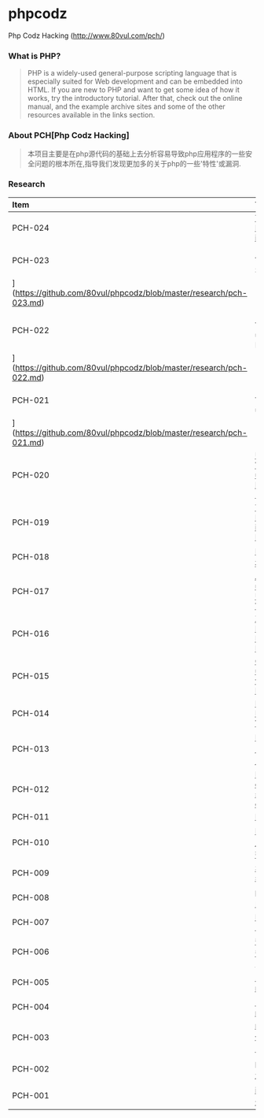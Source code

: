 # phpcodz
Php Codz Hacking (http://www.80vul.com/pch/)

### What is PHP?
> PHP is a widely-used general-purpose scripting language that is especially suited for Web development and can be embedded into HTML. If you are new to PHP and want to get some idea of how it works, try the introductory tutorial. After that, check out the online manual, and the example archive sites and some of the other resources available in the links section.

### About PCH[Php Codz Hacking]
> 本项目主要是在php源代码的基础上去分析容易导致php应用程序的一些安全问题的根本所在,指导我们发现更加多的关于php的一些'特性'或漏洞.

### Research
| Item      |    Title |
| :-------- | :--------|
| PCH-024   | [Type Confusion Infoleak Vulnerabilities in SoapClient](https://github.com/80vul/phpcodz/blob/master/research/pch-024.md) |
| PCH-023   | [Type Confusion Vulnerability in SoapClient
](https://github.com/80vul/phpcodz/blob/master/research/pch-023.md) |
| PCH-022   | [Use After Free Vulnerability in unserialize() with DateInterval
](https://github.com/80vul/phpcodz/blob/master/research/pch-022.md) |
| PCH-021   | [Use After Free Vulnerability in unserialize()
](https://github.com/80vul/phpcodz/blob/master/research/pch-021.md) |
| PCH-020   | [Use After Free Vulnerability in unserialize() with DateTime* [CVE-2015-0273]](https://github.com/80vul/phpcodz/blob/master/research/pch-020.md) |
| PCH-019   | [Type Confusion Infoleak Vulnerability in unserialize() with DateTimeZone](https://github.com/80vul/phpcodz/blob/master/research/pch-019.md) |
| PCH-018   | [PHP 脚本多字节字符解析模式带来的安全隐患](https://github.com/80vul/phpcodz/blob/master/research/pch-018.md) |
| PCH-017   | [About PHP's unserialize() Function Use-After-Free Vulnerability](https://github.com/80vul/phpcodz/blob/master/research/pch-017.md) |
| PCH-016   | [XSS via Error Reporting Notices in HHVM's unserialize() Function](https://github.com/80vul/phpcodz/blob/master/research/pch-016.md) |
| PCH-015   | [Code Injection Vul via unserialize() & var_export() Function...](https://github.com/80vul/phpcodz/blob/master/research/pch-015.md) |
| PCH-014   | [PHP WDDX Serializier Data Injection Vulnerability](https://github.com/80vul/phpcodz/blob/master/research/pch-014.md)	 |
| PCH-013   | [PHP Session 序列化及反序列化处理器设置使用不当带来的安全隐患](https://github.com/80vul/phpcodz/blob/master/research/pch-013.md) |
| PCH-012   | [New feature of double-quoted string's complex-curly syntax](https://github.com/80vul/phpcodz/blob/master/research/pch-012.md) |
| PCH-011   | [Destructor in PHP](https://github.com/80vul/phpcodz/blob/master/research/pch-011.md) |
| PCH-010   | [PHP string序列化与反序列化语法解析不一致带来的安全隐患](https://github.com/80vul/phpcodz/blob/master/research/pch-010.md)	 |
| PCH-009   | [Security risk of php string offset](https://github.com/80vul/phpcodz/blob/master/research/pch-009.md) |
| PCH-008   | [parse_str的变量初始化问题](https://github.com/80vul/phpcodz/blob/master/research/pch-008.md) |
| PCH-007   | [New Includes Function -- spl_autoload()](https://github.com/80vul/phpcodz/blob/master/research/pch-007.md) |
| PCH-006   | [安全模式下exec等函数安全隐患[updata:2009-6-19]](https://github.com/80vul/phpcodz/blob/master/research/pch-006.md) |
| PCH-005   | [当magic_quotes_gpc=off](https://github.com/80vul/phpcodz/blob/master/research/pch-005.md) |
| PCH-004   | [关于magic_quotes_sybase](https://github.com/80vul/phpcodz/blob/master/research/pch-004.md) |
| PCH-003   | [mb_ereg(i)_replace()代码注射漏洞及其延伸出的正则应用安全问题](https://github.com/80vul/phpcodz/blob/master/research/pch-003.md) |
| PCH-002   | [preg_match(_all)的变量初始化问题](https://github.com/80vul/phpcodz/blob/master/research/pch-002.md) |
| PCH-001   | [intval()使用不当导致安全漏洞](https://github.com/80vul/phpcodz/blob/master/research/pch-001.md) |
